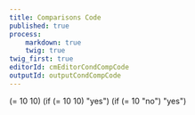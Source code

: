 ```yaml
---
title: Comparisons Code
published: true
process:
    markdown: true
    twig: true
twig_first: true
editorId: cmEditorCondCompCode
outputId: outputCondCompCode
---
```

(= 10 10)
(if (= 10 10) "yes")
(if (= 10 "no") "yes")